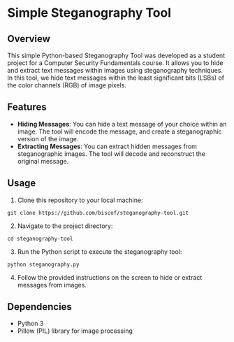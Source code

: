 # Simple Steganography Tool


## Overview

This simple Python-based Steganography Tool was developed as a student project for a Computer Security Fundamentals course. It allows you to hide and extract text messages within images using steganography techniques. In this tool, we hide text messages within the least significant bits (LSBs) of the color channels (RGB) of image pixels.


## Features
- **Hiding Messages**: You can hide a text message of your choice within an image. The tool will encode the message, and create a steganographic version of the image.
- **Extracting Messages**: You can extract hidden messages from steganographic images. The tool will decode and reconstruct the original message.


## Usage
1. Clone this repository to your local machine:
```
git clone https://github.com/biscof/steganography-tool.git
```
2. Navigate to the project directory:
```
cd steganography-tool
```
3. Run the Python script to execute the steganography tool:
```
python steganography.py
```
4. Follow the provided instructions on the screen to hide or extract messages from images.

## Dependencies
- Python 3
- Pillow (PIL) library for image processing